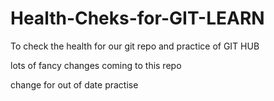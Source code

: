 # Health-Cheks-for-GIT-LEARN
To check the health for our git repo and practice of GIT HUB


lots of fancy changes coming to this repo 
  
  
  change for out of date practise 
